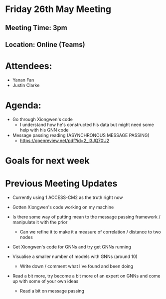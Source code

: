 # Friday 26th May Meeting

## Meeting Time: 3pm

## Location: Online (Teams)

# Attendees:

- Yanan Fan
- Justin Clarke

# Agenda:

- Go through Xiongwen's code
  - I understand how he's constructed his data but might need some help with his GNN code
- Message passing reading (ASYNCHRONOUS MESSAGE PASSING)
  - https://openreview.net/pdf?id=2_I3JQ70U2

# Goals for next week

# Previous Meeting Updates

- Currently using 1 ACCESS-CM2 as the truth right now
- Gotten Xiongwen's code working on my machine
- Is there some way of putting mean to the message passing framework / manipulate it with the prior

  - Can we refine it to make it a measure of correlation / distance to two nodes

- Get Xiongwen's code for GNNs and try get GNNs running
- Visualise a smaller number of models with GNNs (around 10)
  - Write down / comment what I've found and been doing
- Read a bit more, try become a bit more of an expert on GNNs and come up with some of your own ideas
  - Read a bit on message passing
